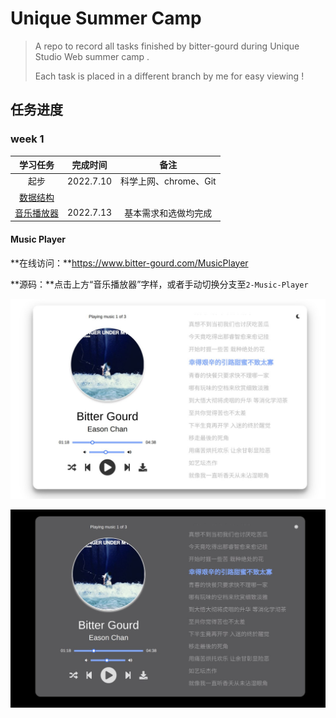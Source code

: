 #  Unique Summer Camp

> A repo to record all tasks finished by bitter-gourd during Unique Studio Web summer camp .
>
> Each task is placed in a different branch by me for easy viewing !

## 任务进度

### week 1

|                         **学习任务**                         | 完成时间  |         备注          |
| :----------------------------------------------------------: | :-------: | :-------------------: |
|                             起步                             | 2022.7.10 | 科学上网、chrome、Git |
| [数据结构](https://github.com/gaoachao/Unique-Summer-Camp/tree/1-Data-Structure) |           |                       |
| [音乐播放器](https://github.com/gaoachao/Unique-Summer-Camp/tree/2-Music-Player) | 2022.7.13 | 基本需求和选做均完成  |

#### Music Player

**在线访问：**https://www.bitter-gourd.com/MusicPlayer

**源码：**点击上方“音乐播放器”字样，或者手动切换分支至`2-Music-Player`

![daytime-model](https://github.com/gaoachao/Unique-Summer-Camp/raw/main/images/daytime-model.jpg)

![night-model](https://github.com/gaoachao/Unique-Summer-Camp/raw/main/images/night-model.jpg)
